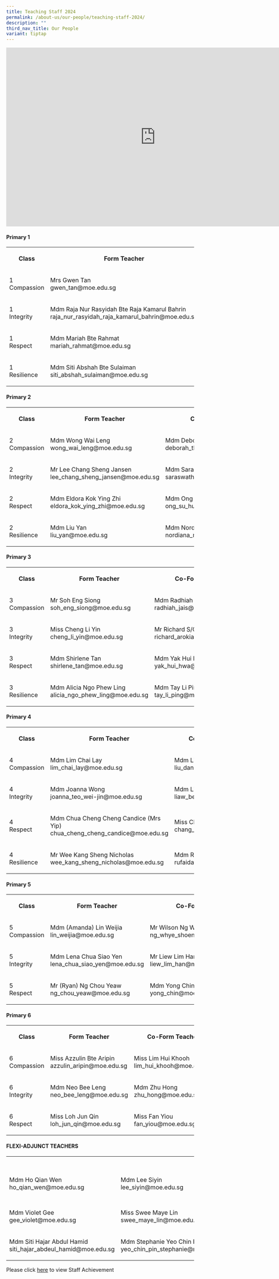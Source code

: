 ```yaml
---
title: Teaching Staff 2024
permalink: /about-us/our-people/teaching-staff-2024/
description: ""
third_nav_title: Our People
variant: tiptap
---
```

<div class="iframe-wrapper"><iframe height="480" width="800" allowfullscreen="true" frameborder="0" src="https://docs.google.com/presentation/d/e/2PACX-1vRWp0S1jsK3BE-OXvwOAUd_44LqfQZ8DVU8gCJoAhUwdqZ5yyJKF4Gh4CipF6I20wjIPzo8GiFQSkgF/embed?start=false&amp;loop=false&amp;delayms=3000"></iframe></div><h4><strong>Primary 1</strong></h4><table><tbody><tr><th rowspan="1" colspan="1"><p>Class</p></th><th rowspan="1" colspan="1"><p>Form Teacher</p></th><th rowspan="1" colspan="1"><p>Co-Form Teacher</p></th><th rowspan="1" colspan="1"><p>Co-Form Teacher</p></th></tr><tr><td rowspan="1" colspan="1"><p>1 <br>Compassion</p></td><td rowspan="1" colspan="1"><p>Mrs Gwen Tan <br>gwen_tan@moe.edu.sg</p></td><td rowspan="1" colspan="1"><p>Mdm Junaidah Bte Senor<br>junaidah_senor@moe.edu.sg</p></td><td rowspan="1" colspan="1"><p>Mrs Hesheam Hashim<br>hesheam_hashim@moe.edu.sg</p></td></tr><tr><td rowspan="1" colspan="1"><p>1<br>Integrity</p></td><td rowspan="1" colspan="1"><p>Mdm Raja Nur Rasyidah Bte Raja Kamarul Bahrin<br>raja_nur_rasyidah_raja_kamarul_bahrin@moe.edu.sg</p></td><td rowspan="1" colspan="1"><p>Mdm Hafizah Beevi binti Abdul Basit<br>hafizah_beevi_abdul_basit@moe.edu.sg</p></td><td rowspan="1" colspan="1"><p></p></td></tr><tr><td rowspan="1" colspan="1"><p>1<br>Respect</p></td><td rowspan="1" colspan="1"><p>Mdm Mariah Bte Rahmat<br>mariah_rahmat@moe.edu.sg</p></td><td rowspan="1" colspan="1"><p>Mdm Noorasmaedah Bte Ahmad<br>noorasmaedah_ahmad@moe.edu.sg</p></td><td rowspan="1" colspan="1"><p>Miss Goh Chow Thye<br>goh_chow_thye@moe.edu.sg</p></td></tr><tr><td rowspan="1" colspan="1"><p>1<br>Resilience</p></td><td rowspan="1" colspan="1"><p>Mdm Siti Abshah Bte Sulaiman<br>siti_abshah_sulaiman@moe.edu.sg</p></td><td rowspan="1" colspan="1"><p>Miss Andrea Lee<br>lee_qing_andrea@moe.edu.sg</p></td><td rowspan="1" colspan="1"><p>Mdm Sarimah Bte Mohd Noor<br>sarimah_mohamad_noor@moe.edu.sg</p></td></tr></tbody></table><h4><strong>Primary 2</strong></h4><table><tbody><tr><th rowspan="1" colspan="1"><p>Class</p></th><th rowspan="1" colspan="1"><p>Form Teacher</p></th><th rowspan="1" colspan="1"><p>Co-Form Teacher</p></th><th rowspan="1" colspan="1"><p>Co-Form Teacher</p></th></tr><tr><td rowspan="1" colspan="1"><p>2<br>Compassion</p></td><td rowspan="1" colspan="1"><p>Mdm Wong Wai Leng<br>wong_wai_leng@moe.edu.sg</p></td><td rowspan="1" colspan="1"><p>Mdm Deborah Tham Lai Mei<br>deborah_tham_lai_mei@moe.edu.sg</p></td><td rowspan="1" colspan="1"><p>Mdm Adelene Tan Tse Hui<br>tan_tse_hui_adelene@moe.edu.sg</p></td></tr><tr><td rowspan="1" colspan="1"><p>2<br>Integrity</p></td><td rowspan="1" colspan="1"><p>Mr Lee Chang Sheng Jansen lee_chang_sheng_jansen@moe.edu.sg</p></td><td rowspan="1" colspan="1"><p>Mdm Saraswathi D/O Valliappan<br>saraswathi_valliappan@moe.edu.sg<br></p></td><td rowspan="1" colspan="1"><p>Mdm Ernie Bte Jumat<br>ernie_jumat@moe.edu.sg</p></td></tr><tr><td rowspan="1" colspan="1"><p>2<br>Respect</p></td><td rowspan="1" colspan="1"><p>Mdm Eldora Kok Ying Zhi<br>eldora_kok_ying_zhi@moe.edu.sg</p></td><td rowspan="1" colspan="1"><p>Mdm Ong Su Hui<br>ong_su_hui@moe.edu.sg</p></td><td rowspan="1" colspan="1"><p>Mdm Sri Rahayu Bte Mohd Amin<br>sri_rahayu_mohamed_amin@moe.edu.sg</p></td></tr><tr><td rowspan="1" colspan="1"><p>2<br>Resilience</p></td><td rowspan="1" colspan="1"><p>Mdm Liu Yan<br>liu_yan@moe.edu.sg</p></td><td rowspan="1" colspan="1"><p>Mdm Nordiana Bte Mohd Rashid<br>nordiana_mohd_rashid@moe.edu.sg</p></td><td rowspan="1" colspan="1"><p>Mdm Chia Lee Eng <br>chia_lee_eng@moe.edu.sg</p></td></tr></tbody></table><h4><strong>Primary 3</strong></h4><table><tbody><tr><th rowspan="1" colspan="1"><p>Class</p></th><th rowspan="1" colspan="1"><p>Form Teacher</p></th><th rowspan="1" colspan="1"><p>Co-Form Teacher</p></th></tr><tr><td rowspan="1" colspan="1"><p>3<br>Compassion</p></td><td rowspan="1" colspan="1"><p>Mr Soh Eng Siong<br>soh_eng_siong@moe.edu.sg</p></td><td rowspan="1" colspan="1"><p>Mdm Radhiah Bte Jais<br>radhiah_jais@moe.edu.sg</p></td></tr><tr><td rowspan="1" colspan="1"><p>3<br>Integrity</p></td><td rowspan="1" colspan="1"><p>Miss Cheng Li Yin<br>cheng_li_yin@moe.edu.sg</p></td><td rowspan="1" colspan="1"><p>Mr Richard S/O Arokiasamy<br>richard_arokiasamy@moe.edu.sg</p></td></tr><tr><td rowspan="1" colspan="1"><p>3<br>Respect</p></td><td rowspan="1" colspan="1"><p>Mdm Shirlene Tan<br>shirlene_tan@moe.edu.sg</p></td><td rowspan="1" colspan="1"><p>Mdm Yak Hui Hwa (Seetoh)<br>yak_hui_hwa@moe.edu.sg</p></td></tr><tr><td rowspan="1" colspan="1"><p>3<br>Resilience</p></td><td rowspan="1" colspan="1"><p>Mdm Alicia Ngo Phew Ling<br>alicia_ngo_phew_ling@moe.edu.sg</p></td><td rowspan="1" colspan="1"><p>Mdm Tay Li Ping<br>tay_li_ping@moe.edu.sg</p></td></tr></tbody></table><h4><strong>Primary 4</strong></h4><table><tbody><tr><th rowspan="1" colspan="1"><p>Class</p></th><th rowspan="1" colspan="1"><p>Form Teacher</p></th><th rowspan="1" colspan="1"><p>Co-Form Teacher</p></th></tr><tr><td rowspan="1" colspan="1"><p>4<br>Compassion</p></td><td rowspan="1" colspan="1"><p>Mdm Lim Chai Lay<br>lim_chai_lay@moe.edu.sg</p></td><td rowspan="1" colspan="1"><p>Mdm Liu Dan <br>liu_dan@moe.edu.sg</p></td></tr><tr><td rowspan="1" colspan="1"><p>4<br>Integrity</p></td><td rowspan="1" colspan="1"><p>Mdm Joanna Wong <br>joanna_teo_wei-jin@moe.edu.sg</p></td><td rowspan="1" colspan="1"><p>Mdm Liaw Bee Ling (Valerie)<br>liaw_bee_ling@moe.edu.sg</p></td></tr><tr><td rowspan="1" colspan="1"><p>4<br>Respect</p></td><td rowspan="1" colspan="1"><p>Mdm Chua Cheng Cheng Candice (Mrs Yip) <br>chua_cheng_cheng_candice@moe.edu.sg</p></td><td rowspan="1" colspan="1"><p>Miss Chang Si Ying<br>chang_si_ying@moe.edu.sg</p></td></tr><tr><td rowspan="1" colspan="1"><p>4<br>Resilience</p></td><td rowspan="1" colspan="1"><p>Mr Wee Kang Sheng Nicholas<br>wee_kang_sheng_nicholas@moe.edu.sg</p></td><td rowspan="1" colspan="1"><p>Mdm Rufaidah Bte Ismail<br>rufaidah_ismail@moe.edu.sg</p></td></tr></tbody></table><h4><strong>Primary 5</strong></h4><table><tbody><tr><th rowspan="1" colspan="1"><p>Class</p></th><th rowspan="1" colspan="1"><p>Form Teacher</p></th><th rowspan="1" colspan="1"><p>Co-Form Teacher</p></th></tr><tr><td rowspan="1" colspan="1"><p>5<br>Compassion</p></td><td rowspan="1" colspan="1"><p>Mdm (Amanda) Lin Weijia<br>lin_weijia@moe.edu.sg</p></td><td rowspan="1" colspan="1"><p>Mr Wilson Ng Whye Shoen<br>ng_whye_shoen_wilson@moe.edu.sg</p></td></tr><tr><td rowspan="1" colspan="1"><p>5<br>Integrity</p></td><td rowspan="1" colspan="1"><p>Mdm Lena Chua Siao Yen<br>lena_chua_siao_yen@moe.edu.sg</p></td><td rowspan="1" colspan="1"><p>Mr Liew Lim Han<br>liew_lim_han@moe.edu.sg</p></td></tr><tr><td rowspan="1" colspan="1"><p>5<br>Respect</p></td><td rowspan="1" colspan="1"><p>Mr (Ryan) Ng Chou Yeaw<br>ng_chou_yeaw@moe.edu.sg</p></td><td rowspan="1" colspan="1"><p>Mdm Yong Chin<br>yong_chin@moe.edu.sg</p></td></tr></tbody></table><h4><strong>Primary 6</strong></h4><table><tbody><tr><th rowspan="1" colspan="1"><p>Class</p></th><th rowspan="1" colspan="1"><p>Form Teacher</p></th><th rowspan="1" colspan="1"><p>Co-Form Teacher</p></th></tr><tr><td rowspan="1" colspan="1"><p>6<br>Compassion</p></td><td rowspan="1" colspan="1"><p>Miss Azzulin Bte Aripin<br>azzulin_aripin@moe.edu.sg</p></td><td rowspan="1" colspan="1"><p>Miss Lim Hui Khooh<br>lim_hui_khooh@moe.edu.sg</p></td></tr><tr><td rowspan="1" colspan="1"><p>6<br>Integrity</p></td><td rowspan="1" colspan="1"><p>Mdm Neo Bee Leng<br>neo_bee_leng@moe.edu.sg</p></td><td rowspan="1" colspan="1"><p>Mdm Zhu Hong<br>zhu_hong@moe.edu.sg</p></td></tr><tr><td rowspan="1" colspan="1"><p>6<br>Respect</p></td><td rowspan="1" colspan="1"><p>Miss Loh Jun Qin<br>loh_jun_qin@moe.edu.sg</p></td><td rowspan="1" colspan="1"><p>Miss Fan Yiou<br>fan_yiou@moe.edu.sg</p></td></tr></tbody></table><h4><strong>FLEXI-ADJUNCT TEACHERS</strong></h4><table><tbody><tr><th rowspan="1" colspan="1"><p></p></th><th rowspan="1" colspan="1"><p></p></th><th rowspan="1" colspan="1"><p></p></th><th rowspan="1" colspan="1"><p></p></th></tr><tr><td rowspan="1" colspan="1"><p>Mdm Ho Qian Wen<br>ho_qian_wen@moe.edu.sg</p></td><td rowspan="1" colspan="1"><p>Mdm Lee Siyin <br>lee_siyin@moe.edu.sg</p></td><td rowspan="1" colspan="1"><p>Mdm Ong Wee Fern (Jermaine)<br>ong_wee_fern@moe.edu.sg</p></td><td rowspan="1" colspan="1"><p>Mdm Tan Ai Fang<br>tan_ai_fang@moe.edu.sg</p></td></tr><tr><td rowspan="1" colspan="1"><p>Mdm Violet Gee<br>gee_violet@moe.edu.sg</p></td><td rowspan="1" colspan="1"><p>Miss Swee Maye Lin<br>swee_maye_lin@moe.edu.sg</p></td><td rowspan="1" colspan="1"><p>Mdm Nazli Binti Mat Ali<br>nazli_mat_ali@moe.edu.sg</p></td><td rowspan="1" colspan="1"><p>Mr Abdul Rashid Bin Ismail <br>abdul_rashid_ismail@moe.edu.sg</p></td></tr><tr><td rowspan="1" colspan="1"><p>Mdm Siti Hajar Abdul Hamid<br>siti_hajar_abdeul_hamid@moe.edu.sg</p></td><td rowspan="1" colspan="1"><p>Mdm Stephanie Yeo Chin Pin<br>yeo_chin_pin_stephanie@moe.edu.sg</p></td><td rowspan="1" colspan="1"><p></p></td><td rowspan="1" colspan="1"><p></p></td></tr></tbody></table><p>Please click <a href="/Staff-Achievements/" rel="noopener noreferrer nofollow" target="_blank">here</a> to view Staff Achievement</p>